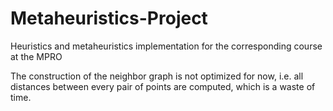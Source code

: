 # Metaheuristics-Project
Heuristics and metaheuristics implementation for the corresponding course at the MPRO

The construction of the neighbor graph is not optimized for now, i.e. all distances between every pair of points are computed, which is a waste of time.